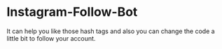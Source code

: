 # Instagram-Follow-Bot
It can help you like those hash tags and also you can change the code a little bit to follow your account.
